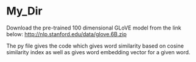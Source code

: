 # My_Dir

Download the pre-trained 100 dimensional GLoVE model from the link below:
http://nlp.stanford.edu/data/glove.6B.zip

The py file gives the code which gives word similarity based on cosine similarity index as well as gives word embedding vector for a given word.

